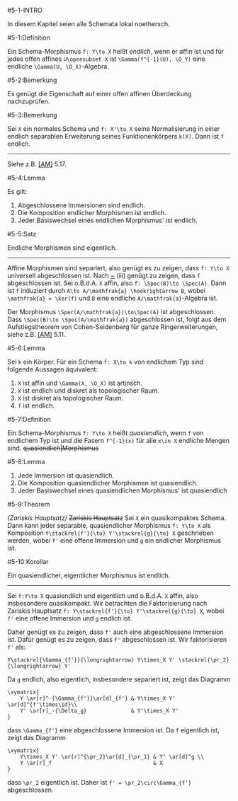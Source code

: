 #5-1-INTRO

In diesem Kapitel seien alle Schemata lokal noethersch.

#5-1:Definition

Ein Schema-Morphismus `f: Y\to X` heißt *endlich*, wenn er affin ist und für jedes offen affines `U\opensubset X` ist `\Gamma(f^{-1}(U), \O_Y)` eine endliche `\Gamma(U, \O_X)`-Algebra.

#5-2:Bemerkung

Es genügt die Eigenschaft auf einer offen affinen Überdeckung nachzuprüfen.

#5-3:Bemerkung

Sei `X` ein normales Schema und `f: X'\to X` seine Normalisierung in einer endlich separablen Erweiterung seines Funktionenkörpers `k(X)`. Dann ist `f` endlich.

---

Siehe z.B. [[AM]](#LIT-AM) 5.17.

#5-4:Lemma

Es gilt:

1. Abgeschlossene Immersionen sind endlich.
2. Die Komposition endlicher Morphismen ist endlich.
3. Jeder Basiswechsel eines endlichen Morphismus' ist endlich.

#5-5:Satz

Endliche Morphismen sind eigentlich.

---

Affine Morphismen sind separiert, also genügt es zu zeigen, dass `f: Y\to X` universell abgeschlossen ist. Nach [~](#5-4) (iii) genügt zu zeigen, dass `f` abgeschlossen ist. Sei o.B.d.A. `X` affin, also `f: \Spec(B)\to \Spec(A)`. Dann ist `f` induziert durch `A\to A/\mathfrak{a} \hookrightarrow B`, wobei `\mathfrak{a} = \ker(f)` und `B` eine endliche `A/\mathfrak{a}`-Algebra ist.

Der Morphismus `\Spec(A/\mathfrak{a})\to\Spec(A)` ist abgeschlossen. Dass `\Spec(B)\to \Spec(A/\mathfrak{a})` abgeschlossen ist, folgt aus dem Aufstiegstheorem von Cohen-Seidenberg für ganze Ringerweiterungen, siehe z.B. [[AM]](#LIT-AM) 5.11.

#5-6:Lemma

Sei `k` ein Körper. Für ein Schema `f: X\to k` von endlichem Typ sind folgende Aussagen äquivalent:

1. `X` ist affin und `\Gamma(X, \O_X)` ist artinsch.
2. `X` ist endlich und diskret als topologischer Raum.
3. `X` ist diskret als topologischer Raum.
4. `f` ist endlich.

#5-7:Definition

Ein Schema-Morphismus `f: Y\to X` heißt *quasiendlich*, wenn `f` von endlichem Typ ist und die Fasern `f^{-1}(x)` für alle `x\in X` endliche Mengen sind. ~~quasiendlich|Morphismus~~

#5-8:Lemma

1. Jede Immersion ist quasiendlich.
2. Die Komposition quasiendlicher Morphismen ist quasiendlich.
3. Jeder Basiswechsel eines quasiendlichen Morphismus' ist quasiendlich

#5-9:Theorem

*(Zariskis Hauptsatz)* ~~Zariskis Hauptsatz~~ Sei `X` ein quasikompaktes Schema. Dann kann jeder separable, quasiendlicher Morphismus `f: Y\to X` als Komposition `Y\stackrel{f'}{\to} Y'\stackrel{g}{\to} X` geschrieben werden, wobei `f'` eine offene Immersion und `g` ein endlicher Morphismus ist.

#5-10:Korollar

Ein quasiendlicher, eigentlicher Morphismus ist endlich.

---

Sei `f:Y\to X` quasiendlich und eigentlich und o.B.d.A. `X` affin, also insbesondere quasikompakt. Wir betrachten die Faktorisierung nach Zariskis Hauptsatz `f: Y\stackrel{f'}{\to} Y'\stackrel{g}{\to} X`, wobei `f'` eine offene Immersion und `g` endlich ist.

Daher genügt es zu zeigen, dass `f'` auch eine abgeschlossene Immersion ist. Dafür genügt es zu zeigen, dass `f'` abgeschlossen ist. Wir faktorisieren `f'` als:

    Y\stackrel{\Gamma_{f'}}{\longrightarrow} Y\times_X Y' \stackrel{\pr_2}{\longrightarrow} Y'

Da `g` endlich, also eigentlich, insbesondere separiert ist, zeigt das Diagramm

    \xymatrix{
        Y \ar[r]^-{\Gamma_{f'}}\ar[d]_{f'} & Y\times_X Y' \ar[d]^{f'\times\id}\\
        Y' \ar[r]_-{\Delta_g}              & Y'\times_X Y'
    }

dass `\Gamma_{f'}` eine abgeschlossene Immersion ist. Da `f` eigentlich ist, zeigt das Diagramm

    \xymatrix{
        Y\times_X Y' \ar[r]^{\pr_2}\ar[d]_{\pr_1} & Y' \ar[d]^g \\
        Y \ar[r]_f                                & X
    }

dass `\pr_2` eigentlich ist. Daher ist `f' = \pr_2\circ\Gamma_{f'}` abgeschlossen.
